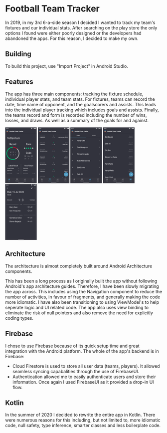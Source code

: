 Football Team Tracker
===================================

In 2019, in my 3rd 6-a-side season I decided I wanted to track my team's fixtures and our individual stats. After searching on the play store the only options I found were either poorly designed or the developers had abandoned the apps. For this reason, I decided to make my own.


Building
---------------

To build this project, use "Import Project" in Android Studio.

Features
---------------

The app has three main components: tracking the fixture schedule, individual player stats, and team stats. For fixtures, teams can record the date, time name of opponent, and the goalscorers and assists. This leads into the individual player tracking which includes goals and assists. Finally, the teams record and form is recorded including the number of wins, losses, and draws. As well as a summary of the goals for and against.

<div>
  <img src="/screenshots/hub_tab.png" alt="Hub tab screenshot" width="20%"/>
  <img src="/screenshots/fixtures_tab.png" alt="Fuxtures tab screenshot" width="20%"/>
  <img src="/screenshots/goals_tab.png" alt="Stats tab screenshot" width="20%"/>
  <img src="/screenshots/team_tab.png" alt="Team tab screenshot" width="20%"/>
  <img src="/screenshots/fixture_details.png" alt="Fixture details screenshot" width="20%"/>
</div>

Architecture
---------------

The architecture is almost completely built around Android Architecture components.

This has been a long process as I originally built the app without following Android's app architecture guides. Therefore, I have been slowly migrating the app across. This includes using the Navigation component to reduce the number of activities, in favour of fragments, and generally making the code more idiomatic. I have also been transitioning to using ViewModel's to help seperate logic and UI related code. The app also uses view binding to eliminate the risk of null pointers and also remove the need for explicitly coding types.

Firebase
---------------

I chose to use Firebase because of its quick setup time and great integration with the Android platform. The whole of the app's backend is in Firebase:
* Cloud Firestore is used to store all user data (teams, players). It allowed seamless syncing capabalities through the use of FirebaseUI.
* Authentication allowed me to easily authenticate users and store their information. Once again I used FirebaseUI as it provided a drop-in UI flow.

Kotlin
---------------

In the summer of 2020 I decided to rewrite the entire app in Kotlin. There were numerous reasons for this including, but not limited to, more idiomatic code, null safety, type inference, smarter classes and less boilerplate code.

